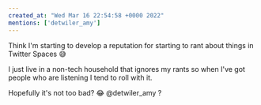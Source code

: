 ```yaml
---
created_at: "Wed Mar 16 22:54:58 +0000 2022"
mentions: ['detwiler_amy']
---
```


Think I'm starting to develop a reputation for starting to rant about things in Twitter Spaces 😅 

I just live in a non-tech household that ignores my rants so when I've got people who are listening I tend to roll with it.

Hopefully it's not too bad? 😂
@detwiler_amy ?